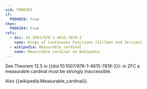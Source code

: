 ```yaml
---
uid: T000383
if:
  P000059: true
then:
  P000164: true
refs:
  - doi: 10.1007/978-1-4615-7819-2
    name: Rings of Continuous Functions (Gillman and Jerison)
  - wikipedia: Measurable_cardinal
    name: Measurable cardinal on Wikipedia
---
```


See Theorem 12.5 in {{doi:10.1007/978-1-4615-7819-2}}: in ZFC a measurable cardinal must be strongly inaccessible.

Also {{wikipedia:Measurable_cardinal}}.
